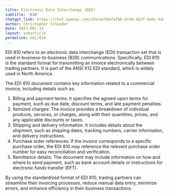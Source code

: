 ```yaml
---
title: Electronic Data Interchange (EDI)
subtitle: '810'
chatgpt_link: https://chat.openai.com/share/56efaf6b-bfa6-4b2f-8a6c-6da866325731
author: Christopher Schoeder
date: 2023-DEC-13
layout: subarticle
permalink: edi/810
---
```


EDI 810 refers to an electronic data interchange (EDI) transaction set that is used in business-to-business (B2B) communications. Specifically, EDI 810 is the standard format for transmitting an invoice electronically between trading partners. It is part of the ANSI X12 EDI standard, which is widely used in North America.

The EDI 810 document contains key information related to a commercial invoice, including details such as:

1. Billing and payment terms: It specifies the agreed-upon terms for payment, such as due date, discount terms, and late payment penalties.
2. Itemized charges: The invoice provides a breakdown of individual products, services, or charges, along with their quantities, prices, and any applicable discounts or taxes.
3. Shipping and delivery information: It includes details about the shipment, such as shipping dates, tracking numbers, carrier information, and delivery instructions.
4. Purchase order references: If the invoice corresponds to a specific purchase order, the EDI 810 may reference the relevant purchase order number for easy reconciliation and verification.
5. Remittance details: The document may include information on how and where to send payment, such as bank account details or instructions for electronic funds transfer (EFT).

By using the standardized format of EDI 810, trading partners can streamline their invoicing processes, reduce manual data entry, minimize errors, and enhance efficiency in their business transactions.
